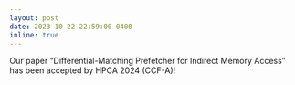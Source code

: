 ```yaml
---
layout: post
date: 2023-10-22 22:59:00-0400
inline: true
---
```

Our paper “Differential-Matching Prefetcher for Indirect Memory Access” has been accepted by HPCA 2024 (CCF-A)!